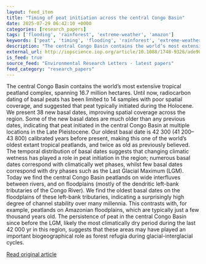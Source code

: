 ```yaml
---
layout: feed_item
title: "Timing of peat initiation across the central Congo Basin"
date: 2025-07-29 06:42:10 +0000
categories: [research_papers]
tags: ['flooding', 'rainforest', 'extreme-weather', 'amazon']
keywords: ['peat', 'timing', 'flooding', 'rainforest', 'extreme-weather', 'amazon', 'initiation']
description: "The central Congo Basin contains the world’s most extensive tropical peatland complex, spanning 16"
external_url: http://iopscience.iop.org/article/10.1088/1748-9326/ade905
is_feed: true
source_feed: "Environmental Research Letters - latest papers"
feed_category: "research_papers"
---
```


The central Congo Basin contains the world’s most extensive tropical peatland complex, spanning 16.7 million hectares. Until now, radiocarbon dating of basal peats has been limited to 14 samples with poor spatial coverage, and suggested that peat typically initiated during the Holocene. We present 38 new basal dates, improving spatial coverage across the region. Some of the new basal dates are much older than any previous dates, indicating that peat initiated in the central Congo Basin at multiple locations in the Late Pleistocene. Our oldest basal date is 42 300 (41 200–43 800) calibrated years before present, making this one of the world’s oldest extant tropical peatlands, and twice as old as previously believed. The temporal distribution of basal dates suggests that changing climatic wetness has played a role in peat initiation in the region; numerous basal dates correspond with climatically wet phases, whilst few basal dates correspond with dry phases such as the Last Glacial Maximum (LGM). Today we find the central Congo Basin peatlands on wide interfluves between rivers, and on floodplains (mostly of the dendritic left-bank tributaries of the Congo River). We find the oldest basal dates on the floodplains of these left-bank tributaries, indicating a surprisingly high degree of channel stability over many millennia. This contrasts with, for example, peatlands on Amazonian floodplains, which are typically just a few thousand years old. The persistence of peat in the central Congo Basin since before the LGM, likely the most climatically dry period during the last 42 000 yr in this region, suggests that these areas may have played an important biogeographical role as forest refugia during glacial-interglacial cycles.

[Read original article](http://iopscience.iop.org/article/10.1088/1748-9326/ade905)
